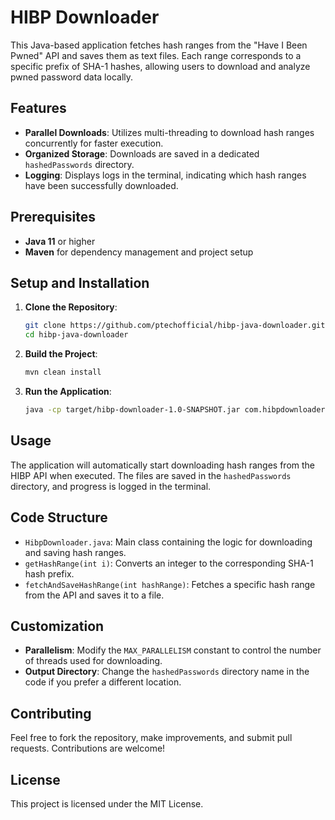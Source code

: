 # HIBP Downloader

This Java-based application fetches hash ranges from the "Have I Been Pwned" API and saves them as text files. Each range corresponds to a specific prefix of SHA-1 hashes, allowing users to download and analyze pwned password data locally.

## Features

- **Parallel Downloads**: Utilizes multi-threading to download hash ranges concurrently for faster execution.
- **Organized Storage**: Downloads are saved in a dedicated `hashedPasswords` directory.
- **Logging**: Displays logs in the terminal, indicating which hash ranges have been successfully downloaded.

## Prerequisites

- **Java 11** or higher
- **Maven** for dependency management and project setup

## Setup and Installation

1. **Clone the Repository**:
    ```bash
    git clone https://github.com/ptechofficial/hibp-java-downloader.git
    cd hibp-java-downloader
    ```

2. **Build the Project**:
    ```bash
    mvn clean install
    ```

3. **Run the Application**:
    ```bash
    java -cp target/hibp-downloader-1.0-SNAPSHOT.jar com.hibpdownloader.HibpDownloader
    ```

## Usage

The application will automatically start downloading hash ranges from the HIBP API when executed. The files are saved in the `hashedPasswords` directory, and progress is logged in the terminal.

## Code Structure

- `HibpDownloader.java`: Main class containing the logic for downloading and saving hash ranges.
- `getHashRange(int i)`: Converts an integer to the corresponding SHA-1 hash prefix.
- `fetchAndSaveHashRange(int hashRange)`: Fetches a specific hash range from the API and saves it to a file.

## Customization

- **Parallelism**: Modify the `MAX_PARALLELISM` constant to control the number of threads used for downloading.
- **Output Directory**: Change the `hashedPasswords` directory name in the code if you prefer a different location.

## Contributing

Feel free to fork the repository, make improvements, and submit pull requests. Contributions are welcome!

## License

This project is licensed under the MIT License.
